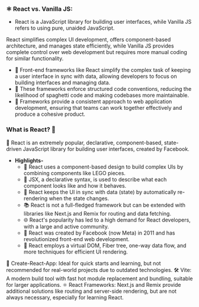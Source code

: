 ### ⚛️ **React vs. Vanilla JS:**

- React is a JavaScript library for building user interfaces, while Vanilla JS refers to using pure, unaided JavaScript.

React simplifies complex UI development, offers component-based architecture, and manages state efficiently, while Vanilla JS provides complete control over web development but requires more manual coding for similar functionality.

- 🧩 Front-end frameworks like React simplify the complex task of keeping a user interface in sync with data, allowing developers to focus on building interfaces and managing data.
- 🧬 These frameworks enforce structured code conventions, reducing the likelihood of spaghetti code and making codebases more maintainable.
- 🤝 Frameworks provide a consistent approach to web application development, ensuring that teams can work together effectively and produce a cohesive product.

### What is React? 🚀

🚀 React is an extremely popular, declarative, component-based, state-driven JavaScript library for building user interfaces, created by Facebook.

- **Highlights-**
  - 🧩 React uses a component-based design to build complex UIs by combining components like LEGO pieces.
  - 🔀 JSX, a declarative syntax, is used to describe what each component looks like and how it behaves.
  - 🔄 React keeps the UI in sync with data (state) by automatically re-rendering when the state changes.
  - 📚 React is not a full-fledged framework but can be extended with libraries like Next.js and Remix for routing and data fetching.
  - 🌐 React's popularity has led to a high demand for React developers, with a large and active community.
  - 🏢 React was created by Facebook (now Meta) in 2011 and has revolutionized front-end web development.
  - 🌟 React employs a virtual DOM, Fiber tree, one-way data flow, and more techniques for efficient UI rendering.

🚀 Create-React-App: Ideal for quick starts and learning, but not recommended for real-world projects due to outdated technologies.
🛠️ Vite: A modern build tool with fast hot module replacement and bundling, suitable for larger applications.
⚛️ React Frameworks: Next.js and Remix provide additional solutions like routing and server-side rendering, but are not always necessary, especially for learning React.
